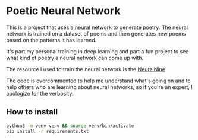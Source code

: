# Poetic Neural Network

This is a project that uses a neural network to generate poetry. The neural network is trained on a dataset of poems and then generates new poems based on the patterns it has learned.

It's part my personal training in deep learning and part a fun project to see what kind of poetry a neural network can come up with.

The resource I used to train the neural network is the [NeuralNine](https://www.neuralnine.com/generating-texts-with-recurrent-neural-networks-in-python/)

The code is overcommented to help me understand what's going on and to help others who are learning about neural networks, so if you're an expert, I apologize for the verbosity.

## How to install

```bash
python3 -m venv venv && source venv/bin/activate
pip install -r requirements.txt
```
